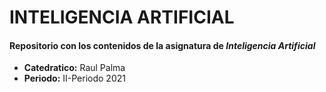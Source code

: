 INTELIGENCIA ARTIFICIAL
===

#### Repositorio con los contenidos de la asignatura de *Inteligencia Artificial*
- **Catedratico:** Raul Palma
- **Periodo:** II-Periodo 2021
